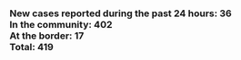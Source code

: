 ### New cases reported during the past 24 hours: 36<br/>In the community: 402<br/>At the border: 17<br/>Total: 419